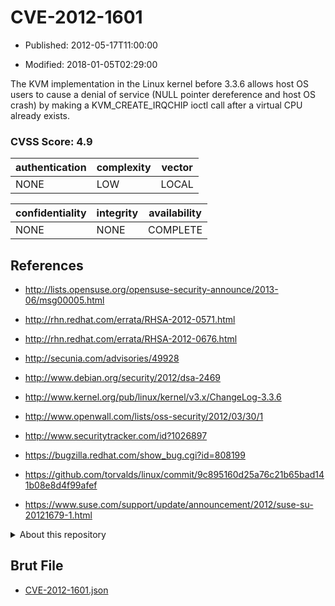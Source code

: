 # CVE-2012-1601

- Published: 2012-05-17T11:00:00

- Modified: 2018-01-05T02:29:00

The KVM implementation in the Linux kernel before 3.3.6 allows host OS users to cause a denial of service (NULL pointer dereference and host OS crash) by making a KVM_CREATE_IRQCHIP ioctl call after a virtual CPU already exists.

### CVSS Score: **4.9**

| authentication | complexity | vector |
| --- | --- | --- |
| NONE | LOW | LOCAL |

| confidentiality | integrity | availability |
| --- | --- | --- |
| NONE | NONE | COMPLETE |

## References

* http://lists.opensuse.org/opensuse-security-announce/2013-06/msg00005.html

* http://rhn.redhat.com/errata/RHSA-2012-0571.html

* http://rhn.redhat.com/errata/RHSA-2012-0676.html

* http://secunia.com/advisories/49928

* http://www.debian.org/security/2012/dsa-2469

* http://www.kernel.org/pub/linux/kernel/v3.x/ChangeLog-3.3.6

* http://www.openwall.com/lists/oss-security/2012/03/30/1

* http://www.securitytracker.com/id?1026897

* https://bugzilla.redhat.com/show_bug.cgi?id=808199

* https://github.com/torvalds/linux/commit/9c895160d25a76c21b65bad141b08e8d4f99afef

* https://www.suse.com/support/update/announcement/2012/suse-su-20121679-1.html

<details>
<summary>About this repository</summary> 

  This repository is part of the project [Live Hack CVE](https://github.com/Live-Hack-CVE). Main website can be found [www.live-hack.org](https://www.live-hack.org) 
  
  Made by [Sn0wAlice](https://github.com/Sn0wAlice) for the people that care about security and need to have a feed of the latest CVEs. Hope you enjoy it, don't forget to star the repo and follow me on [Twitter](https://twitter.com/Sn0wAlice) and [Github](https://github.com/Sn0wAlice). And that is my [personnal website](https://www.alice-snow.me/)

  - [Home Page](https://github.com/Live-Hack-CVE)
  - [Framework](https://github.com/Live-Hack-CVE/cve-framework)
  - [CVE database](https://github.com/Live-Hack-CVE/full_database)
  - [Changelog](https://github.com/Live-Hack-CVE/Changelog)
</details>

## Brut File

* [CVE-2012-1601.json](https://raw.githubusercontent.com/Live-Hack-CVE/full_database/main/cves/2012/CVE-2012-1601.json)

